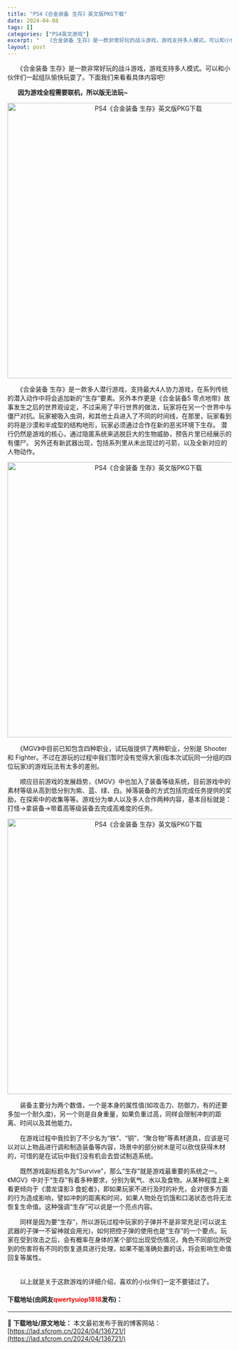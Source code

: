 ```yaml
---
title: "PS4《合金装备 生存》英文版PKG下载"
date: 2024-04-08
tags: []
categories: ["PS4英文游戏"]
excerpt: "　　《合金装备 生存》是一款非常好玩的战斗游戏，游戏支持多人模式。可以和小伙伴们一起组队愉快玩耍了。下面我们来看看具体内容吧! &nbsp; &nbsp; &nbsp; &nbsp;因为游戏全程需要联机，所以版无法玩~ 　　《合金装备 生存》是一款多人潜行游戏，支持最大4人协力游戏，在系列传统的潜入&hellip;"
layout: post
---
```


 <p>　　《合金装备 生存》是一款非常好玩的战斗游戏，游戏支持多人模式。可以和小伙伴们一起组队愉快玩耍了。下面我们来看看具体内容吧!</p> <p><strong>&nbsp; &nbsp; &nbsp; &nbsp;因为游戏全程需要联机，所以版无法玩~</strong></p> <p align="center"><img align="" src="https://lad.sfcrom.cn/wp-content/uploads/2024/04/20240408_6613a42a060d3.webp" style="border-width: 0px; border-style: solid; width: 618px;" alt="PS4《合金装备 生存》英文版PKG下载" /></p> <p>　　《合金装备 生存》是一款多人潜行游戏，支持最大4人协力游戏，在系列传统的潜入动作中将会追加新的&ldquo;生存&rdquo;要素。另外本作更是《合金装备5 零点地带》故事发生之后的世界观设定，不过采用了平行世界的做法，玩家将在另一个世界中与僵尸对抗。玩家被吸入虫洞，和其他士兵进入了不同的时间线，在那里，玩家看到的将是沙漠和半成型的结构地形，玩家必须通过合作在新的恶劣环境下生存。 潜行仍然是游戏的核心，通过隐匿系统来逃脱巨大的生物威胁，预告片里已经展示的有僵尸。 另外还有新武器出现，包括系列里从未出现过的弓箭，以及全新对应的人物动作。</p> <p align="center"><img align="" src="https://lad.sfcrom.cn/wp-content/uploads/2024/04/20240408_6613a42a6e144.webp" style="border-width: 0px; border-style: solid; width: 618px;" alt="PS4《合金装备 生存》英文版PKG下载" /></p> <p>　　《MGV》中目前已知包含四种职业，试玩版提供了两种职业，分别是 Shooter 和 Fighter。不过在游玩的过程中我们暂时没有觉得大家(指本次试玩同一分组的四位玩家)的游戏玩法有太多的差别。</p> <p>　　顺应目前游戏的发展趋势，《MGV》中也加入了装备等级系统，目前游戏中的素材等级从高到低分别为紫、蓝、绿、白。掉落装备的方式包括完成任务提供的奖励，在探索中的收集等等。游戏分为单人以及多人合作两种内容，基本目标就是：打怪&rarr;拿装备&rarr;带着高等级装备去完成高难度的任务。</p> <p align="center"><img align="" src="https://lad.sfcrom.cn/wp-content/uploads/2024/04/20240408_6613a42ada780.webp" style="border-width: 0px; border-style: solid; width: 618px;" alt="PS4《合金装备 生存》英文版PKG下载" /></p> <p>　　装备主要分为两个数值，一个是本身的属性值(如攻击力、防御力，有的还要多加一个耐久度)，另一个则是自身重量，如果负重过高，同样会限制冲刺的距离、时间以及其他能力。</p> <p>　　在游戏过程中我捡到了不少名为&ldquo;铁&rdquo;、&ldquo;铜&rdquo;、&ldquo;聚合物&rdquo;等素材道具，应该是可以对以上物品进行调和制造装备等内容，场景中的部分树木是可以砍伐获得木材的，可惜的是在试玩中我们没有机会去尝试制造系统。</p> <p>　　既然游戏副标题名为&ldquo;Survive&rdquo;，那么&ldquo;生存&rdquo;就是游戏最重要的系统之一。《MGV》中对于&ldquo;生存&rdquo;有着多种要求，分别为氧气、水以及食物。从某种程度上来看更倾向于《潜龙谍影3 食蛇者》，即如果玩家不进行及时的补充，会对很多方面的行为造成影响，譬如冲刺的距离和时间，如果人物处在饥饿和口渴状态也将无法恢复生命值。这种强调&ldquo;生存&rdquo;可以说是一个亮点内容。</p> <p>　　同样是因为要&ldquo;生存&rdquo;，所以游玩过程中玩家的子弹并不是非常充足(可以说主武器的子弹一不留神就会用光)，如何把控子弹的使用也是&ldquo;生存&rdquo;的一个要点。玩家在受到攻击之后，会有概率在身体的某个部位出现受伤情况，角色不同部位所受到的伤害将有不同的恢复道具进行处理，如果不能准确处置的话，将会影响生命值回复等属性。</p> <p>　<br />　　以上就是关于这款游戏的详细介绍，喜欢的小伙伴们一定不要错过了。</p> <p><h4>下载地址(由网友<font color="red">qwertyuiop1818</font>发布)：</h4></p> 

---
📖 **下载地址/原文地址：** 本文最初发布于我的博客网站：[https://lad.sfcrom.cn/2024/04/136721/](https://lad.sfcrom.cn/2024/04/136721/)
